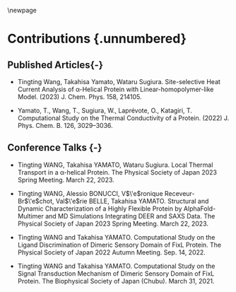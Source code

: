 \newpage
# Contributions {.unnumbered}

## Published Articles{-}

- Tingting Wang, Takahisa Yamato, Wataru Sugiura. Site-selective Heat Current Analysis of α-Helical Protein with Linear-homopolymer-like Model. (2023) J. Chem. Phys. 158, 214105. 
  <!-- https://doi.org/10.1063/5.0149362 -->

- Yamato, T., Wang, T., Sugiura, W., Laprévote, O., Katagiri, T. Computational Study on the Thermal Conductivity of a Protein. (2022) J. Phys. Chem. B. 126, 3029–3036. 
<!-- - https://doi.org/10.1021/acs.jpcb.2c00958 -->

## Conference Talks {-}

- Tingting WANG, Takahisa YAMATO, Wataru Sugiura. Local Thermal Transport in a α-helical Protein. The Physical Society of Japan 2023 Spring Meeting. March 22, 2023.
  
- Tingting WANG, Alessio BONUCCI, V$\'e$ronique Receveur-Br$\'e$chot, Val$\'e$rie BELLE, Takahisa YAMATO. Structural and Dynamic Characterization of a Highly Flexible Protein by AlphaFold-Multimer and MD Simulations Integrating DEER and SAXS Data. The Physical Society of Japan 2023 Spring Meeting. March 22, 2023.

- Tingting WANG and Takahisa YAMATO. Computational Study on the Ligand Discrimination of Dimeric Sensory Domain of FixL Protein. The Physical Society of Japan 2022 Autumn Meeting. Sep. 14, 2022.
  
- Tingting WANG and Takahisa YAMATO. Computational Study on the Signal Transduction Mechanism of Dimeric Sensory Domain of FixL Protein. The Biophysical Society of Japan (Chubu). March 31, 2021.